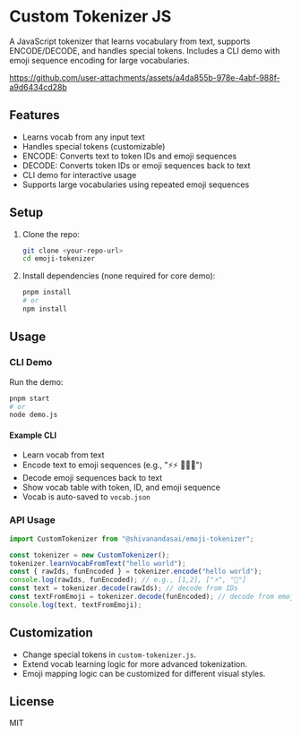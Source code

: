 # Custom Tokenizer JS

A JavaScript tokenizer that learns vocabulary from text, supports ENCODE/DECODE, and handles special tokens. Includes a CLI demo with emoji sequence encoding for large vocabularies.

https://github.com/user-attachments/assets/a4da855b-978e-4abf-988f-a9d6434cd28b

## Features

- Learns vocab from any input text
- Handles special tokens (customizable)
- ENCODE: Converts text to token IDs and emoji sequences
- DECODE: Converts token IDs or emoji sequences back to text
- CLI demo for interactive usage
- Supports large vocabularies using repeated emoji sequences

## Setup

1. Clone the repo:
   ```sh
   git clone <your-repo-url>
   cd emoji-tokenizer
   ```
2. Install dependencies (none required for core demo):
   ```sh
   pnpm install
   # or
   npm install
   ```

## Usage

### CLI Demo

Run the demo:

```sh
pnpm start
# or
node demo.js
```

#### Example CLI

- Learn vocab from text
- Encode text to emoji sequences (e.g., "⚡⚡ 💎💎💎")
- Decode emoji sequences back to text
- Show vocab table with token, ID, and emoji sequence
- Vocab is auto-saved to `vocab.json`

### API Usage

```js
import CustomTokenizer from "@shivanandasai/emoji-tokenizer";

const tokenizer = new CustomTokenizer();
tokenizer.learnVocabFromText("hello world");
const { rawIds, funEncoded } = tokenizer.encode("hello world");
console.log(rawIds, funEncoded); // e.g., [1,2], ["⚡", "💎"]
const text = tokenizer.decode(rawIds); // decode from IDs
const textFromEmoji = tokenizer.decode(funEncoded); // decode from emoji sequences
console.log(text, textFromEmoji);
```

## Customization

- Change special tokens in `custom-tokenizer.js`.
- Extend vocab learning logic for more advanced tokenization.
- Emoji mapping logic can be customized for different visual styles.

## License

MIT
